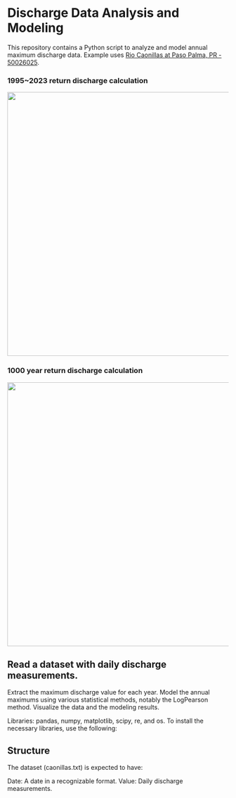 # Discharge Data Analysis and Modeling
This repository contains a Python script to analyze and model annual maximum discharge data. Example uses [Rio Caonillas at Paso Palma, PR - 50026025](https://waterdata.usgs.gov/monitoring-location/50026025/#parameterCode=00065&period=P7D).

### 1995~2023 return discharge calculation

<img src="https://github.com/snohatech/DischargeReturn/blob/main/dischargereturn/observedyear.png" width="800" height="600">

### 1000 year return discharge calculation

<img src="https://github.com/snohatech/DischargeReturn/blob/main/dischargereturn/1000year.png" width="800" height="600">

## Read a dataset with daily discharge measurements.
Extract the maximum discharge value for each year.
Model the annual maximums using various statistical methods, notably the LogPearson method.
Visualize the data and the modeling results.

Libraries: pandas, numpy, matplotlib, scipy, re, and os.
To install the necessary libraries, use the following:

## Structure
The dataset (caonillas.txt) is expected to have:

Date: A date in a recognizable format.
Value: Daily discharge measurements.
